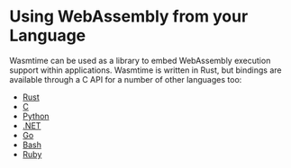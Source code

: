 # Using WebAssembly from your Language

Wasmtime can be used as a library to embed WebAssembly execution support
within applications. Wasmtime is written in Rust, but bindings are available
through a C API for a number of other languages too:

* [Rust](lang-rust.md)
* [C](lang-c.md)
* [Python](lang-python.md)
* [.NET](lang-dotnet.md)
* [Go](lang-go.md)
* [Bash](lang-bash.md)
* [Ruby](lang-ruby.md)

